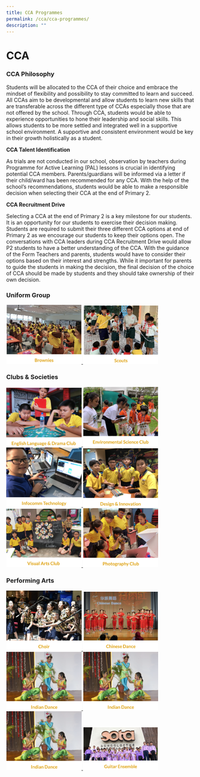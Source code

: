 ```yaml
---
title: CCA Programmes
permalink: /cca/cca-programmes/
description: ""
---
```

# CCA
### CCA Philosophy

Students will be allocated to the CCA of their choice and embrace the mindset of flexibility and possibility to stay committed to learn and succeed. 
All CCAs aim to be developmental and allow students to learn new skills that are transferable across the different type of CCAs especially those that are not offered by the school.
Through CCA, students would be able to experience opportunities to hone their leadership and social skills.  This allows students to be more settled and integrated well in a supportive school environment. A supportive and consistent environment would be key in their growth holistically as a student.


**CCA Talent Identification**

As trials are not conducted in our school, observation by teachers during Programme for Active Learning (PAL) lessons is crucial in identifying potential CCA members. Parents/guardians will be informed via a letter if their child/ward has been recommended for any CCA. With the help of the school’s recommendations, students would be able to make a responsible decision when selecting their CCA at the end of Primary 2. 


**CCA Recruitment Drive**

Selecting a CCA at the end of Primary 2 is a key milestone for our students. It is an opportunity for our students to exercise their decision making. Students are required to submit their three different CCA options at end of Primary 2 as we encourage our students to keep their options open. 
The conversations with CCA leaders during CCA Recruitment Drive would allow P2 students to have a better understanding of the CCA. With the guidance of the Form Teachers and parents, students would have to consider their options based on their interest and strengths. While it important for parents to guide the students in making the decision, the final decision of the choice of CCA should be made by students and they should take ownership of their own decision.

### Uniform Group

<a href="https://ogp-admiraltypri-staging.netlify.app/cca/uniform-groups/brownies/">
<img src="/images/brownies.png" style="width:40%">
</a>

<a href="https://ogp-admiraltypri-staging.netlify.app/cca/uniform-groups/scouts/">
<img src="/images/scouts.png" style="width:40%">
</a>

### Clubs & Societies

<a href="https://ogp-admiraltypri-staging.netlify.app/cca/club-and-societies/english-language-n-drama-club">
<img src="/images/english%20&%20drama%20club.png" style="width:40%">
</a>

<a href="https://ogp-admiraltypri-staging.netlify.app/cca/club-and-societies/environmental-science-club">
<img src="/images/environmental%20science%20club.png" style="width:40%">
</a>

<a href="https://ogp-admiraltypri-staging.netlify.app/cca/club-and-societies/infocomm-technology">
<img src="/images/infocomm%20technology.png" style="width:40%">
</a>

<a href="https://ogp-admiraltypri-staging.netlify.app/cca/clubs-and-socities/design-n-innovation">
<img src="/images/design&innovation.png" style="width:40%">
</a>

<a href="https://ogp-admiraltypri-staging.netlify.app/cca/club-and-societies/visual-arts-club">
<img src="/images/visual%20arts%20club.png" style="width:40%">
</a>

<a href="https://ogp-admiraltypri-staging.netlify.app/cca/club-and-societies/photography-club">
<img src="/images/photography%20club.png" style="width:40%">
</a>

### Performing Arts

<a href="https://ogp-admiraltypri-staging.netlify.app/cca/performing-arts/choir">
<img src="/images/choir.png" style="width:40%">
</a>

<a href="https://ogp-admiraltypri-staging.netlify.app/cca/performing-arts/chinese-dance">
<img src="/images/chinese%20dance.png" style="width:40%">
</a>

<a href="https://ogp-admiraltypri-staging.netlify.app/cca/performing-arts/indian-dance/">
<img src="/images/indian%20dance.png" style="width:40%">
</a>

<a href="https://ogp-admiraltypri-staging.netlify.app/cca/performing-arts/indian-dance/">
<img src="/images/indian%20dance.png" style="width:40%">
</a>

<a href="https://ogp-admiraltypri-staging.netlify.app/cca/performing-arts/indian-dance/">
<img src="/images/indian%20dance.png" style="width:40%">
</a>

<a href="https://ogp-admiraltypri-staging.netlify.app/cca/performing-arts/guitar-ensemble">
<img src="/images/guitar%20ensemble.png" style="width:40%">
</a>


